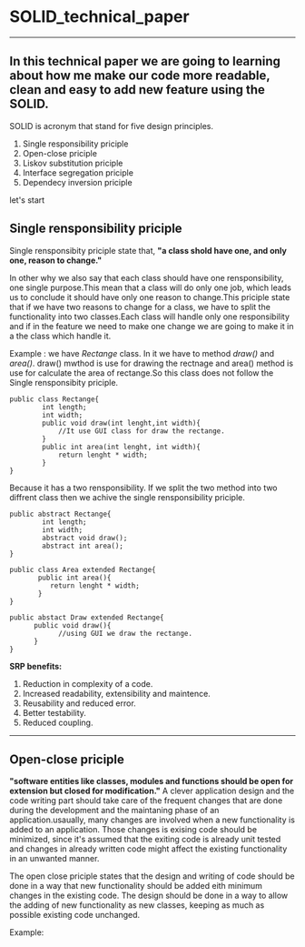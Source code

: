 # SOLID_technical_paper
---
In this technical paper we are going to learning about how me make our code more readable, clean and easy to add new feature using the **SOLID**.
---

SOLID is acronym that stand for five design principles.

1. Single responsibility priciple
2. Open-close priciple
3. Liskov substitution priciple
4. Interface segregation priciple
5. Dependecy inversion priciple

let's start

## Single rensponsibility priciple

Single rensponsibity priciple state that, **"a class shold have one, and only one, reason to change."** 

In other why we also say that each class should have one rensponsibility, one single purpose.This mean that a class will do only one job, which leads us to conclude it should have only one reason to change.This priciple state that if we have two reasons to change for a class, we have to split the functionality into two classes.Each class will handle only one responsibility and if in the feature we need to make one change we are going to make it in a the class which handle it.

Example : we have *Rectange* class. In it we have to method *draw()* and *area()*. draw() mwthod is use for drawing the rectnage and area() method is use for calculate the area of rectange.So this class does not follow the Single rensponsibity priciple.

```
public class Rectange{
        int length;
        int width;
        public void draw(int lenght,int width){
            //It use GUI class for draw the rectange.
        }
        public int area(int lenght, int width){
            return lenght * width;
        }
}
```
Because it has a two rensponsibility. If we split the two method into two diffrent class then we achive the single rensponsibility priciple.

```
public abstract Rectange{
        int length;
        int width;
        abstract void draw();
        abstract int area();
}

public class Area extended Rectange{
       public int area(){
          return lenght * width;
       }
}

public abstact Draw extended Rectange{
      public void draw(){
            //using GUI we draw the rectange.
      }
}
```
**SRP benefits:**
1. Reduction in complexity of a code.
2. Increased readability, extensibility and maintence.
3. Reusability and reduced error.
4. Better testability.
5. Reduced coupling.

---

## Open-close priciple

**"software entities like classes, modules and functions should be open for extension but closed for modification."**
A clever application design and the code writing part should take care of the frequent changes that are done during the development and the maintaning phase of an application.usaually, many changes are involved when a new functionality is added to an application. Those changes is exising code should be minimized, since it's assumed that the exiting code is already unit tested and changes in already written code might affect the existing functionality in an unwanted manner.

The open close priciple states that the design and writing of code should be done in a way that new functionality should be added eith minimum changes in the existing code. The design should be done in a way to allow the adding of new functionality as new classes, keeping as much as possible existing code unchanged.

Example:
```

```
